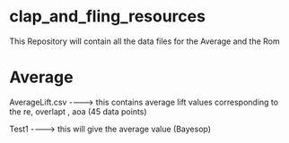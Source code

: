 # clap_and_fling_resources
This Repository will contain all the data files for the Average and the Rom 

# Average
AverageLift.csv  ----> this contains average lift values corresponding to the re, overlapt , aoa (45 data points)

Test1 ----> this will give the average value (Bayesop)
